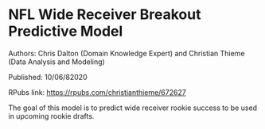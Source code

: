 # NFL Wide Receiver Breakout Predictive Model

Authors: Chris Dalton (Domain Knowledge Expert) and Christian Thieme (Data Analysis and Modeling)

Published: 10/06/82020

RPubs link: https://rpubs.com/christianthieme/672627

The goal of this model is to predict wide receiver rookie success to be used in upcoming rookie drafts. 
